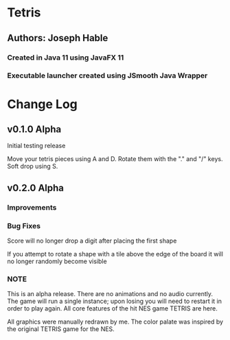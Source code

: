# Tetris

## Authors: Joseph Hable

### Created in Java 11 using JavaFX 11

### Executable launcher created using JSmooth Java Wrapper

# Change Log

## v0.1.0 Alpha

Initial testing release

Move your tetris pieces using A and D. Rotate them with the "." and "/" keys. Soft drop using S.

## v0.2.0 Alpha

### Improvements

### Bug Fixes

Score will no longer drop a digit after placing the first shape

If you attempt to rotate a shape with a tile above the edge of the board it will no longer randomly become visible

### NOTE

This is an alpha release. There are no animations and no audio currently. The game will run a single instance; upon losing you will need to restart it in order to play again. All core features of the hit NES game TETRIS are here.

All graphics were manually redrawn by me. The color palate was inspired by the original TETRIS game for the NES.